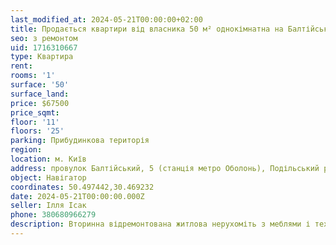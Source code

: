 ```yaml
---
last_modified_at: 2024-05-21T00:00:00+02:00
title: Продається квартири від власника 50 м² однокімнатна на Балтійський
seo: з ремонтом
uid: 1716310667
type: Квартира
rent:
rooms: '1'
surface: '50'
surface_land:
price: $67500
price_sqmt:
floor: '11'
floors: '25'
parking: Прибудинкова територія
region:
location: м. Київ
address: провулок Балтійський, 5 (станція метро Оболонь), Подільський район
object: Навігатор
coordinates: 50.497442,30.469232
date: 2024-05-21T00:00:00.000Z
seller: Ілля Ісак
phone: 380680966279
description: Вторинна відремонтована житлова нерухоміть з меблями і технікою, житло придатне і готове для проживання
---
```

